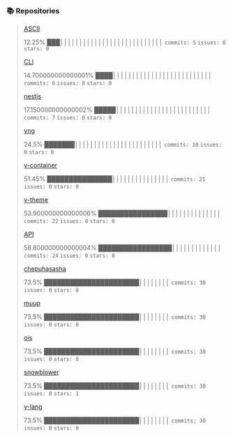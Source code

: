 ### 📚 Repositories


>[ASCII](https://github.com/chepuhasasha/ASCII)
>
>12.25% ███│││││││││││││││││││││││││││
> `commits: 5`
> `issues: 0`
> `stars: 0`
>
>[CLI](https://github.com/chepuhasasha/CLI)
>
>14.700000000000001% ████││││││││││││││││││││││││││
> `commits: 6`
> `issues: 0`
> `stars: 0`
>
>[nestjs](https://github.com/chepuhasasha/nestjs)
>
>17.150000000000002% █████│││││││││││││││││││││││││
> `commits: 7`
> `issues: 0`
> `stars: 0`
>
>[vng](https://github.com/chepuhasasha/vng)
>
>24.5% ███████│││││││││││││││││││││││
> `commits: 10`
> `issues: 0`
> `stars: 0`
>
>[v-container](https://github.com/chepuhasasha/v-container)
>
>51.45% ███████████████│││││││││││││││
> `commits: 21`
> `issues: 0`
> `stars: 0`
>
>[v-theme](https://github.com/chepuhasasha/v-theme)
>
>53.900000000000006% ████████████████││││││││││││││
> `commits: 22`
> `issues: 0`
> `stars: 0`
>
>[API](https://github.com/chepuhasasha/API)
>
>58.800000000000004% █████████████████│││││││││││││
> `commits: 24`
> `issues: 0`
> `stars: 0`
>
>[chepuhasasha](https://github.com/chepuhasasha/chepuhasasha)
>
>73.5% ██████████████████████││││││││
> `commits: 30`
> `issues: 0`
> `stars: 0`
>
>[muup](https://github.com/chepuhasasha/muup)
>
>73.5% ██████████████████████││││││││
> `commits: 30`
> `issues: 0`
> `stars: 0`
>
>[ois](https://github.com/chepuhasasha/ois)
>
>73.5% ██████████████████████││││││││
> `commits: 30`
> `issues: 0`
> `stars: 0`
>
>[snowblower](https://github.com/chepuhasasha/snowblower)
>
>73.5% ██████████████████████││││││││
> `commits: 30`
> `issues: 0`
> `stars: 1`
>
>[v-lang](https://github.com/chepuhasasha/v-lang)
>
>73.5% ██████████████████████││││││││
> `commits: 30`
> `issues: 0`
> `stars: 0`
>